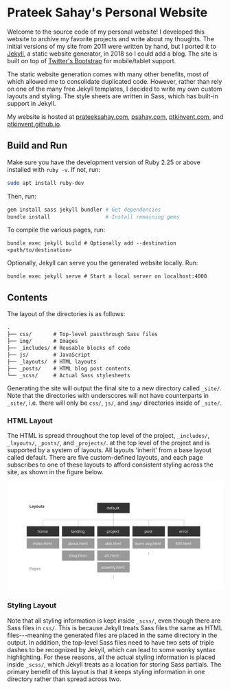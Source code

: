 # Prateek Sahay's Personal Website #
Welcome to the source code of my personal website! I developed this website to
archive my favorite projects and write about my thoughts. The initial versions
of my site from 2011 were written by hand, but I ported it to
[Jekyll](https://jekyllrb.com/), a static website generator, in 2018 so I could
add a blog. The site is built on top of [Twitter's
Bootstrap](https://getbootstrap.com/) for mobile/tablet support.

The static website generation comes with many other benefits, most of which
allowed me to consolidate duplicated code. However, rather than rely on one of
the many free Jekyll templates, I decided to write my own custom layouts and
styling. The style sheets are written in Sass, which has built-in support in
Jekyll.

My website is hosted at [prateeksahay.com](prateeksahay.com),
[psahay.com](psahay.com), [ptkinvent.com](ptkinvent.com), and
[ptkinvent.github.io](ptkinvent.github.io).



## Build and Run ##
Make sure you have the development version of Ruby 2.25 or above installed with
`ruby -v`. If not, run:
```sh
sudo apt install ruby-dev
```

Then, run:
```sh
gem install sass jekyll bundler # Get dependencies
bundle install                  # Install remaining gems
```

To compile the various pages, run:
```
bundle exec jekyll build # Optionally add --destination <path/to/destination>
```

Optionally, Jekyll can serve you the generated website locally. Run:
```
bundle exec jekyll serve # Start a local server on localhost:4000
```



## Contents ##
The layout of the directories is as follows:
```
.
├── css/       # Top-level passthrough Sass files
├── img/       # Images
├── _includes/ # Reusable blocks of code
├── js/        # JavaScript
├── _layouts/  # HTML layouts
├── _posts/    # HTML blog post contents
└── _scss/     # Actual Sass stylesheets
```

Generating the site will output the final site to a new directory called
`_site/`. Note that the directories with underscores will not have counterparts
in `_site/`, i.e. there will only be `css/`, `js/`, and `img/` directories
inside of `_site/`.



### HTML Layout ###
The HTML is spread throughout the top level of the project, `_includes/`,
`_layouts/`, `_posts/`, and `_projects/`. at the top level of the project and is
supported by a system of layouts. All layouts 'inherit' from a base layout
called default. There are five custom-defined layouts, and each page subscribes
to one of these layouts to afford consistent styling across the site, as shown
in the figure below.

![Each page on the site and its corresponding layout.](./img/layout.svg)



### Styling Layout ###
Note that all styling information is kept inside `_scss/`, even though there are
Sass files in `css/`. This is because Jekyll treats Sass files the same as HTML
files---meaning the generated files are placed in the same directory in the
output. In addition, the top-level Sass files need to have two sets of triple
dashes to be recognized by Jekyll, which can lead to some wonky syntax
highlighting. For these reasons, all the actual styling information is placed
inside `_scss/`, which Jekyll treats as a location for storing Sass partials.
The primary benefit of this layout is that it keeps styling information in one
directory rather than spread across two.
